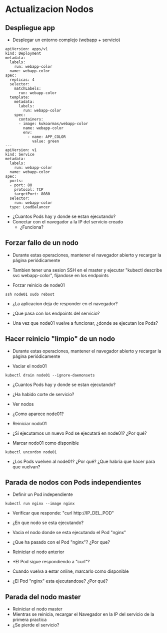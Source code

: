 # Actualizacion Nodos

## Despliegue app

  * Desplegar un entorno complejo (webapp + servicio)

```
apiVersion: apps/v1
kind: Deployment
metadata:
  labels:
    run: webapp-color
  name: webapp-color
spec:
  replicas: 4
  selector:
    matchLabels:
      run: webapp-color
  template:
    metadata:
      labels:
        run: webapp-color
    spec:
      containers:
      - image: kukoarmas/webapp-color
        name: webapp-color
        env:
          - name: APP_COLOR
            value: green
---
apiVersion: v1
kind: Service
metadata:
  labels:
    run: webapp-color
  name: webapp-color
spec:
  ports:
  - port: 80
    protocol: TCP
    targetPort: 8080
  selector:
    run: webapp-color
  type: LoadBalancer
```

  * ¿Cuantos Pods hay y donde se estan ejecutando?
  * Conectar con el navegador a la IP del servicio creado
    * ¿Funciona?

## Forzar fallo de un nodo

  * Durante estas operaciones, mantener el navegador abierto y recargar la página periódicamente
  * Tambien tener una sesion SSH en el master y ejecutar "kubectl describe svc webapp-color", fijandose en los endpoints

  * Forzar reinicio de node01

```
ssh node01 sudo reboot
```

  * ¿La aplicacion deja de responder en el navegador?
  * ¿Que pasa con los endpoints del servicio?

  * Una vez que node01 vuelve a funcionar, ¿donde se ejecutan los Pods?

## Hacer reinicio "limpio" de un nodo

  * Durante estas operaciones, mantener el navegador abierto y recargar la página periódicamente

  * Vaciar el nodo01

```
kubectl drain node01 --ignore-daemonsets
```

  * ¿Cuantos Pods hay y donde se estan ejecutando?
  * ¿Ha habido corte de servicio?

  * Ver nodos

  * ¿Como aparece node01?

  * Reiniciar nodo01

  * ¿Si ejecutamos un nuevo Pod se ejecutará en node01? ¿Por qué?

  * Marcar nodo01 como disponible

```
kubectl uncordon node01
```

  * ¿Los Pods vuelven al node01? ¿Por qué? ¿Que habría que hacer para que vuelvan?

## Parada de nodos con Pods independientes

  * Definir un Pod independiente

```
kubectl run nginx --image nginx
```

  * Verificar que responde: "curl http://IP_DEL_POD"

  * ¿En que nodo se esta ejecutando?
  * Vacia el nodo donde se esta ejecutando el Pod "nginx"
  * ¿Que ha pasado con el Pod "nginx"? ¿Por que?
  * Reiniciar el nodo anterior
  * *El Pod sigue respondiendo a "curl"?
  * Cuando vuelva a estar online, marcarlo como disponible
  * ¿El Pod "nginx" esta ejecutandose? ¿Por qué?

## Parada del nodo master

  * Reiniciar el nodo master
  * Mientras se reinicia, recargar el Navegador en la IP del servicio de la primera practica
  * ¿Se pierde el servicio?
